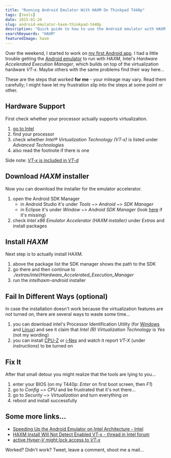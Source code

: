 ```yaml
---
title: "Running Android Emulator With HAXM On Thinkpad T440p"
tags: [tools]
date: 2015-01-26
slug: android-emulator-haxm-thinkpad-t440p
description: "Quick guide to how to use the Android emulator with HAXM (based on VT-x) on a Thinkpad T440p."
searchKeywords: "HAXM"
featuredImage: haxm
---
```


Over the weekend, I started to work on [my first Android app](https://github.com/CodeFX-org/privacy-guide).
I had a little trouble getting the [Android emulator](http://developer.android.com/tools/devices/index.html) to run with *HAXM*, Intel's *Hardware Accelerated Execution Manager*, which builds on top of the virtualization hardware *VT-x*.
Maybe others with the same problems find their way here...

These are the steps that worked **for me** - your mileage may vary.
Read them carefully; I might have let my frustration slip into the steps at some point or other.

## Hardware Support

First check whether your processor actually supports virtualization.

1. [go to Intel](http://ark.intel.com/)
2. find your processor
3. check whether *Intel® Virtualization Technology (VT-x)* is listed under *Advanced Technologies*
4. also read the footnote if there is one

Side note: [*VT-x* is included in *VT-d*](https://software.intel.com/en-us/articles/intel-virtualization-technology-for-directed-io-vt-d-enhancing-intel-platforms-for-efficient-virtualization-of-io-devices)

## Download _HAXM_ installer

Now you can download the installer for the emulator accelerator.

1. open the Android SDK Manager
	-   in Android Studio it's under *Tools* \~&gt; *Android* \~&gt; *SDK Manager*
	-   in Eclipse it's under *Window* \~&gt; *Android SDK Manager* (look [here](http://stackoverflow.com/a/13885869/2525313) if it's missing)
2. check *Intel x86 Emulator Accelerator (HAXM installer)* under *Extras* and install packages

## Install _HAXM_

Next step is to actually install HAXM.

1. above the package list the SDK manager shows the path to the SDK
2. go there and then continue to *./extras/intel/Hardware\_Accelerated\_Execution\_Manager*
3. run the *intelhaxm-android* installer

## Fail In Different Ways (optional)

In case the installation doesn't work because the virtualization features are not turned on, there are several ways to waste some time...

1. you can download intel's Processor Identification Utility (for [Windows](https://downloadcenter.intel.com/Detail_Desc.aspx?DwnldID=7838) and [Linux](http://www.intel.com/support/processors/tools/piu/sb/CS-033142.htm)) and see it claim that *Intel (R) Virtualization Technology* is *Yes* (not my wording)
2. you can install [CPU-Z](http://www.cpuid.com/softwares/cpu-z.html) or [i-Nex](http://www.omgubuntu.co.uk/2014/02/nex-cpu-z-hardware-stat-tool-linux) and watch it report *VT-X* (under *instructions*) to be turned on

## Fix It

After that small detour you might realize that the tools are lying to you...

1. enter your BIOS (on my T440p: *Enter* on first boot screen, then *F1*)
2. go to *Config* \~&gt; *CPU* and be frustrated that it's not there...
3. go to *Security* \~&gt; *Virtualization* and turn everything on
4. reboot and install successfully

## Some more links...

-   [Speeding Up the Android Emulator on Intel Architecture - Intel](https://software.intel.com/en-us/android/articles/speeding-up-the-android-emulator-on-intel-architecture)
-   [HAXM Install Will Not Detect Enabled VT-x - thread in Intel forum](https://software.intel.com/en-us/forums/topic/328242)
-   [active *Hyper-V* might lock access to *VT-x*](https://forums.lenovo.com/t5/T400-T500-and-newer-T-series/Intel-VT-x-on-T440-64-bit-Virtual-Machine-Support/m-p/1639600/highlight/true#M100150 "Intel VT-x on T440?
(64-bit Virtual Machine Support) - Lenovo Forum")

Worked?
Didn't work?
Tweet, leave a comment, shoot me a mail...
